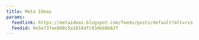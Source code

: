 ```yaml
---
title: Meta Ideas
params:
  feedlink: https://metaideas.blogspot.com/feeds/posts/default?alt=rss
  feedid: 0e5e737ee800c5a18184fc93deb8b62f
---
```

